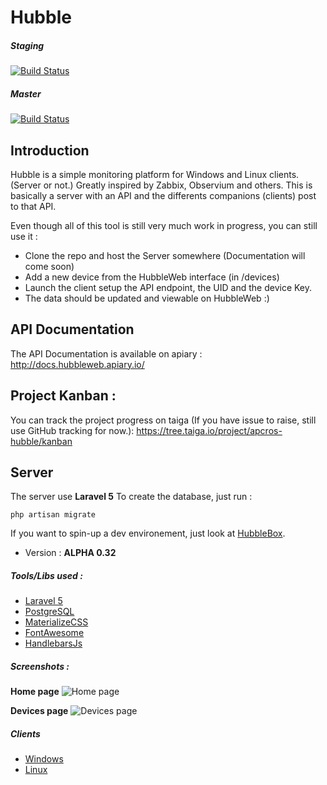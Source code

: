 # Hubble

##### Staging
[![Build Status](https://travis-ci.org/apcros/Hubble.svg?branch=staging)](https://travis-ci.org/apcros/Hubble)

##### Master
[![Build Status](https://travis-ci.org/apcros/Hubble.svg?branch=master)](https://travis-ci.org/apcros/Hubble)

## Introduction

Hubble is a simple monitoring platform for Windows and Linux clients. (Server or not.) Greatly inspired by Zabbix, Observium and others.
This is basically a server with an API and the differents companions (clients) post to that API. 

Even though all of this tool is still very much work in progress, you can still use it : 
- Clone the repo and host the Server somewhere (Documentation will come soon)
- Add a new device from the HubbleWeb interface (in /devices)
- Launch the client setup the API endpoint, the UID and the device Key.
- The data should be updated and viewable on HubbleWeb :)

## API Documentation

The API Documentation is available on apiary : http://docs.hubbleweb.apiary.io/

## Project Kanban : 

You can track the project progress on taiga (If you have issue to raise, still use GitHub tracking for now.): 
https://tree.taiga.io/project/apcros-hubble/kanban


## Server
The server use **Laravel 5**
To create the database, just run : 

    php artisan migrate
  
If you want to spin-up a dev environement, just look at [HubbleBox](https://github.com/apcros/HubbleBox). 


- Version : **ALPHA 0.32**

##### Tools/Libs used :
- [Laravel 5](https://laravel.com/)
- [PostgreSQL](https://www.postgresql.org/)
- [MaterializeCSS](http://materializecss.com/)
- [FontAwesome](http://fontawesome.io/)
- [HandlebarsJs](http://handlebarsjs.com/)

##### Screenshots : 

**Home page**
![Home page](http://i.imgur.com/3NJpBWx.png)

**Devices page**
![Devices page](http://i.imgur.com/hvZMY98.png)

##### Clients

- [Windows](https://github.com/apcros/HubbleWin)
- [Linux](https://github.com/apcros/HubbleNux)

